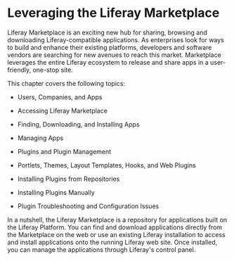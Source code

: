 # Leveraging the Liferay Marketplace

Liferay Marketplace is an exciting new hub for sharing, browsing and downloading
Liferay-compatible applications. As enterprises look for ways to build and
enhance their existing platforms, developers and software vendors are searching
for new avenues to reach this market. Marketplace leverages the entire Liferay
ecosystem to release and share apps in a user-friendly, one-stop site.

This chapter covers the following topics:

- Users, Companies, and Apps

- Accessing Liferay Marketplace

- Finding, Downloading, and Installing Apps

- Managing Apps

- Plugins and Plugin Management

- Portlets, Themes, Layout Templates, Hooks, and Web Plugins

- Installing Plugins from Repositories

- Installing Plugins Manually

- Plugin Troubleshooting and Configuration Issues

In a nutshell, the Liferay Marketplace is a repository for applications built on
the Liferay Platform. You can find and download applications directly from the
Marketplace on the web or use an existing Liferay installation to access and
install applications onto the running Liferay web site. Once installed, you can
manage the applications through Liferay's control panel. 
